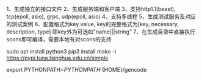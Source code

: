 1、生成独立的接口文件
2、生成服务端和客户端
3、支持http1.1(beast), tcp(epoll, asio), grpc, udp(epoll, asio)
4、支持多线程
5、生成测试服务及对应的测试案例
6、配置格式为key value, key的完整格式为[key, necessary, description, type] 除key外为可选如"name|||string"
7、在生成目录中直接执行scons即可编译，需要本地有对scons的支持


sudo apt install python3
pip3 install mako -i https://pypi.tuna.tsinghua.edu.cn/simple

export PYTHONPATH=$PYTHONPATH:${HOME}/gencode
